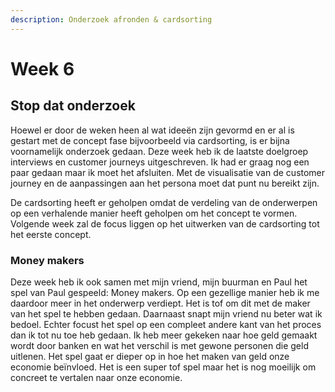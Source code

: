 ```yaml
---
description: Onderzoek afronden & cardsorting
---
```


# Week 6

## Stop dat onderzoek

Hoewel er door de weken heen al wat ideeën zijn gevormd en er al is gestart met de concept fase bijvoorbeeld via cardsorting, is er bijna voornamelijk onderzoek gedaan. Deze week heb ik de laatste doelgroep interviews en customer journeys uitgeschreven. Ik had er graag nog een paar gedaan maar ik moet het afsluiten. Met de visualisatie van de customer journey en de aanpassingen aan het persona moet dat punt nu bereikt zijn.&#x20;

De cardsorting heeft er geholpen omdat de verdeling van de onderwerpen op een verhalende manier heeft geholpen om het concept te vormen. Volgende week zal de focus liggen op het uitwerken van de cardsorting tot het eerste concept.



### Money makers

Deze week heb ik ook samen met mijn vriend, mijn buurman en Paul het spel van Paul gespeeld: Money makers. Op een gezellige manier heb ik me daardoor meer in het onderwerp verdiept. Het is tof om dit met de maker van het spel te hebben gedaan. Daarnaast snapt mijn vriend nu beter wat ik bedoel. Echter focust het spel op een compleet andere kant van het proces dan ik tot nu toe heb gedaan. Ik heb meer gekeken naar hoe geld gemaakt wordt door banken en wat het verschil is met gewone personen die geld uitlenen. Het spel gaat er dieper op in hoe het maken van geld onze economie beïnvloed. Het is een super tof spel maar het is nog moeilijk om concreet te vertalen naar onze economie.&#x20;
